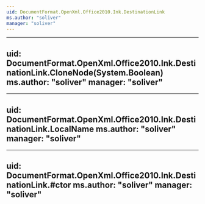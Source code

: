 ```yaml
---
uid: DocumentFormat.OpenXml.Office2010.Ink.DestinationLink
ms.author: "soliver"
manager: "soliver"
---
```


---
uid: DocumentFormat.OpenXml.Office2010.Ink.DestinationLink.CloneNode(System.Boolean)
ms.author: "soliver"
manager: "soliver"
---

---
uid: DocumentFormat.OpenXml.Office2010.Ink.DestinationLink.LocalName
ms.author: "soliver"
manager: "soliver"
---

---
uid: DocumentFormat.OpenXml.Office2010.Ink.DestinationLink.#ctor
ms.author: "soliver"
manager: "soliver"
---
